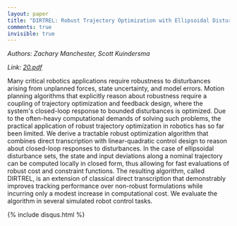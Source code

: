 ```yaml
---
layout: paper
title: "DIRTREL: Robust Trajectory Optimization with Ellipsoidal Disturbances and LQR Feedback"
comments: true
invisible: true
---
```


<p class="text-left"><i>Authors: Zachary Manchester, Scott Kuindersma</i></p>
<p class="text-left"><i>Link: <a href="https://storage.googleapis.com/rss2017-papers/20.pdf">20.pdf</a></i></p>

Many critical robotics applications require robustness to disturbances arising from unplanned forces, state uncertainty, and model errors. Motion planning algorithms that explicitly reason about robustness require a coupling of trajectory optimization and feedback design, where the system's closed-loop response to bounded disturbances is optimized. Due to the often-heavy computational demands of solving such problems, the practical application of robust trajectory optimization in robotics has so far been limited. We derive a tractable robust optimization algorithm that combines direct transcription with linear-quadratic control design to reason about closed-loop responses to disturbances. In the case of ellipsoidal disturbance sets, the state and input deviations along a nominal trajectory can be computed locally in closed form, thus allowing for fast evaluations of robust cost and constraint functions. The resulting algorithm, called DIRTREL, is an extension of classical direct transcription that demonstrably improves tracking performance over non-robust formulations while incurring only a modest increase in computational cost. We evaluate the algorithm in several simulated robot control tasks.

{% include disqus.html %}